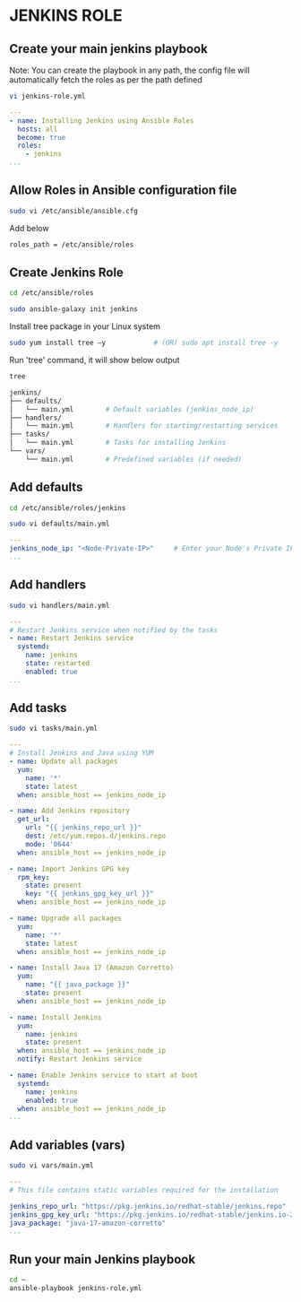 # JENKINS ROLE

## Create your main jenkins playbook
Note: You can create the playbook in any path, the config file will automatically fetch the roles as per the path defined
```sh
vi jenkins-role.yml
```
```yaml
---
- name: Installing Jenkins using Ansible Roles
  hosts: all
  become: true
  roles:
    - jenkins
...
```

## Allow Roles in Ansible configuration file
```sh
sudo vi /etc/ansible/ansible.cfg
```
Add below
```sh
roles_path = /etc/ansible/roles
```

## Create Jenkins Role
```sh
cd /etc/ansible/roles
```
```sh
sudo ansible-galaxy init jenkins
```
Install tree package in your Linux system
```sh
sudo yum install tree –y        	# (OR) sudo apt install tree -y
```
Run 'tree' command, it will show below output
```sh
tree
```
```sh
jenkins/
├── defaults/
│   └── main.yml        # Default variables (jenkins_node_ip)
├── handlers/
│   └── main.yml        # Handlers for starting/restarting services
├── tasks/
│   └── main.yml        # Tasks for installing Jenkins
└── vars/
    └── main.yml        # Predefined variables (if needed)
```

## Add defaults
```sh
cd /etc/ansible/roles/jenkins
```
```sh
sudo vi defaults/main.yml
```
```yaml
---
jenkins_node_ip: "<Node-Private-IP>"     # Enter your Node's Private IP here
...
```

## Add handlers
```sh
sudo vi handlers/main.yml
```
```yaml
---
# Restart Jenkins service when notified by the tasks
- name: Restart Jenkins service
  systemd:
    name: jenkins
    state: restarted
    enabled: true
...
```
## Add tasks
```sh
sudo vi tasks/main.yml
```
```yaml
---
# Install Jenkins and Java using YUM
- name: Update all packages
  yum:
    name: '*'
    state: latest
  when: ansible_host == jenkins_node_ip

- name: Add Jenkins repository
  get_url:
    url: "{{ jenkins_repo_url }}"
    dest: /etc/yum.repos.d/jenkins.repo
    mode: '0644'
  when: ansible_host == jenkins_node_ip

- name: Import Jenkins GPG key
  rpm_key:
    state: present
    key: "{{ jenkins_gpg_key_url }}"
  when: ansible_host == jenkins_node_ip

- name: Upgrade all packages
  yum:
    name: '*'
    state: latest
  when: ansible_host == jenkins_node_ip

- name: Install Java 17 (Amazon Corretto)
  yum:
    name: "{{ java_package }}"
    state: present
  when: ansible_host == jenkins_node_ip

- name: Install Jenkins
  yum:
    name: jenkins
    state: present
  when: ansible_host == jenkins_node_ip
  notify: Restart Jenkins service

- name: Enable Jenkins service to start at boot
  systemd:
    name: jenkins
    enabled: true
  when: ansible_host == jenkins_node_ip
...
```

## Add variables (vars)
```sh
sudo vi vars/main.yml
```
```yaml
---
# This file contains static variables required for the installation

jenkins_repo_url: "https://pkg.jenkins.io/redhat-stable/jenkins.repo"
jenkins_gpg_key_url: "https://pkg.jenkins.io/redhat-stable/jenkins.io-2023.key"
java_package: "java-17-amazon-corretto"
...
```

## Run your main Jenkins playbook
```sh
cd ~
ansible-playbook jenkins-role.yml
```
